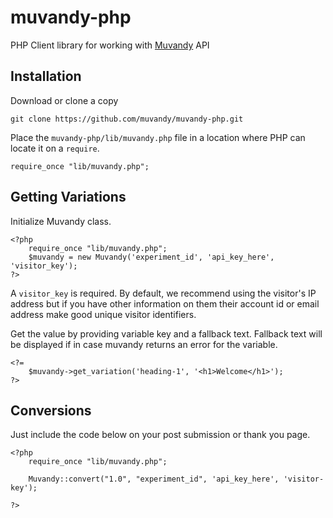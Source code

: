 # muvandy-php

PHP Client library for working with [Muvandy](http://muvandy.com) API

## Installation

Download or clone a copy 

	git clone https://github.com/muvandy/muvandy-php.git

Place the `muvandy-php/lib/muvandy.php` file in a location where  PHP can locate it on a `require`.

	require_once "lib/muvandy.php";

## Getting Variations

Initialize Muvandy class.

	<?php
		require_once "lib/muvandy.php";	
		$muvandy = new Muvandy('experiment_id', 'api_key_here', 'visitor_key');
	?>

A `visitor_key` is required. By default, we recommend using the visitor's IP address but if you have other information on them their account id or email address make good unique visitor identifiers.


Get the value by providing variable key and a fallback text. Fallback text will be displayed if in case muvandy returns an error for the variable.

	<?=
		$muvandy->get_variation('heading-1', '<h1>Welcome</h1>');
	?>

## Conversions

Just include the code below on your post submission or thank you page.
	
	<?php
		require_once "lib/muvandy.php";	
		
		Muvandy::convert("1.0", "experiment_id", 'api_key_here', 'visitor-key');
		
	?>